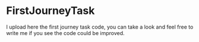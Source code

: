 # FirstJourneyTask
I upload here the first journey task code, you can take a look and feel free to write me if you see the code could be improved.
